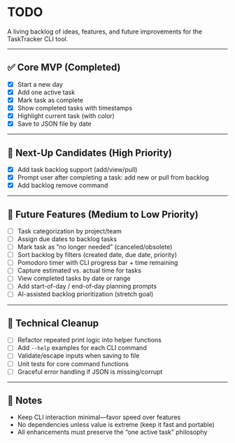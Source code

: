 # TODO

A living backlog of ideas, features, and future improvements for the TaskTracker CLI tool.

---

## ✅ Core MVP (Completed)

* [x] Start a new day
* [x] Add one active task
* [x] Mark task as complete
* [x] Show completed tasks with timestamps
* [x] Highlight current task (with color)
* [x] Save to JSON file by date

---

## 🧱 Next-Up Candidates (High Priority)

* [x] Add task backlog support (add/view/pull)
* [x] Prompt user after completing a task: add new or pull from backlog
* [x] Add backlog remove command

---

## 🧠 Future Features (Medium to Low Priority)

* [ ] Task categorization by project/team
* [ ] Assign due dates to backlog tasks
* [ ] Mark task as “no longer needed” (canceled/obsolete)
* [ ] Sort backlog by filters (created date, due date, priority)
* [ ] Pomodoro timer with CLI progress bar + time remaining
* [ ] Capture estimated vs. actual time for tasks
* [ ] View completed tasks by date or range
* [ ] Add start-of-day / end-of-day planning prompts
* [ ] AI-assisted backlog prioritization (stretch goal)

---

## 🔧 Technical Cleanup

* [ ] Refactor repeated print logic into helper functions
* [ ] Add `--help` examples for each CLI command
* [ ] Validate/escape inputs when saving to file
* [ ] Unit tests for core command functions
* [ ] Graceful error handling if JSON is missing/corrupt

---

## 📝 Notes

* Keep CLI interaction minimal—favor speed over features
* No dependencies unless value is extreme (keep it fast and portable)
* All enhancements must preserve the “one active task” philosophy
